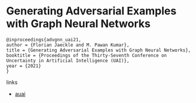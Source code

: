# Generating Adversarial Examples with Graph Neural Networks

```
@inproceedings{advgnn_uai21,
author = {Florian Jaeckle and M. Pawan Kumar},
title = {Generating Adversarial Examples with Graph Neural Networks},
booktitle = {Proceedings of the Thirty-Seventh Conference on Uncertainty in Artificial Intelligence (UAI)},
year = {2021}
}
```

links
- [auai](https://www.auai.org/uai2021/pdf/uai2021.600.pdf)

